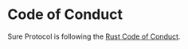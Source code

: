# Code of Conduct

Sure Protocol is following the [Rust Code of Conduct](https://www.rust-lang.org/policies/code-of-conduct).
